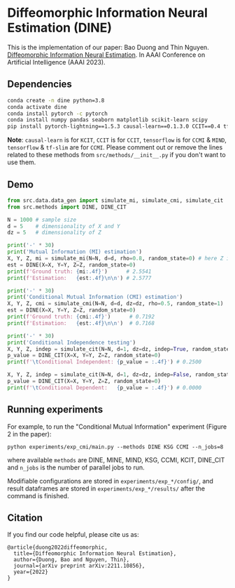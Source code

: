 # Diffeomorphic Information Neural Estimation (DINE)
This is the implementation of our paper: Bao Duong and Thin Nguyen. [Diffeomorphic Information Neural Estimation](https://arxiv.org/abs/2211.10856). In AAAI Conference on Artificial Intelligence (AAAI 2023).

## Dependencies

```bash
conda create -n dine python=3.8
conda activate dine
conda install pytorch -c pytorch
conda install numpy pandas seaborn matplotlib scikit-learn scipy
pip install pytorch-lightning==1.5.3 causal-learn==0.1.3.0 CCIT==0.4 tf-slim tensorflow
```
__Note__: `causal-learn` is for `KCIT`, `CCIT` is for `CCIT`, `tensorflow` is for `CCMI` & `MIND`, `tensorflow` & `tf-slim` are for `CCMI`. Please comment out or remove the lines related to these methods from `src/methods/__init__.py` if you don't want to use them.

## Demo

```python
from src.data.data_gen import simulate_mi, simulate_cmi, simulate_cit
from src.methods import DINE, DINE_CIT

N = 1000 # sample size
d = 5    # dimensionality of X and Y
dz = 5   # dimensionality of Z

print('-' * 30)
print('Mutual Information (MI) estimation')
X, Y, Z, mi = simulate_mi(N=N, d=d, rho=0.8, random_state=0) # here Z is empty
est = DINE(X=X, Y=Y, Z=Z, random_state=0)
print(f'Ground truth: {mi:.4f}')      # 2.5541
print(f'Estimation:   {est:.4f}\n\n') # 2.5777

print('-' * 30)
print('Conditional Mutual Information (CMI) estimation')
X, Y, Z, cmi = simulate_cmi(N=N, d=d, dz=dz, rho=0.5, random_state=1)
est = DINE(X=X, Y=Y, Z=Z, random_state=0)
print(f'Ground truth: {cmi:.4f}')      # 0.7192
print(f'Estimation:   {est:.4f}\n\n')  # 0.7168

print('-' * 30)
print('Conditional Independence testing')
X, Y, Z, indep = simulate_cit(N=N, d=1, dz=dz, indep=True, random_state=1)
p_value = DINE_CIT(X=X, Y=Y, Z=Z, random_state=0)
print(f'\tConditional Independent: {p_value = :.4f}') # 0.2500

X, Y, Z, indep = simulate_cit(N=N, d=1, dz=dz, indep=False, random_state=1)
p_value = DINE_CIT(X=X, Y=Y, Z=Z, random_state=0)
print(f'\tConditional Dependent:   {p_value = :.4f}') # 0.0000
```

## Running experiments

For example, to run the "Conditional Mutual Information" experiment (Figure 2 in the paper):
```
python experiments/exp_cmi/main.py --methods DINE KSG CCMI --n_jobs=8
```
where available `methods` are DINE, MINE, MIND, KSG, CCMI, KCIT, DINE_CIT and `n_jobs` is the number of parallel jobs to run.

Modifiable configurations are stored in `experiments/exp_*/config/`, and result dataframes are stored in `experiments/exp_*/results/` after the command is finished.

## Citation

If you find our code helpful, please cite us as:
```
@article{duong2022diffeomorphic,
  title={Diffeomorphic Information Neural Estimation},
  author={Duong, Bao and Nguyen, Thin},
  journal={arXiv preprint arXiv:2211.10856},
  year={2022}
}
```
